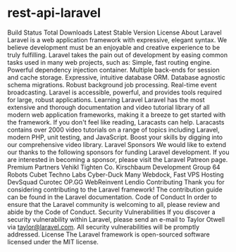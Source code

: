 # rest-api-laravel
 Build Status Total Downloads Latest Stable Version License  About Laravel Laravel is a web application framework with expressive, elegant syntax. We believe development must be an enjoyable and creative experience to be truly fulfilling. Laravel takes the pain out of development by easing common tasks used in many web projects, such as:  Simple, fast routing engine. Powerful dependency injection container. Multiple back-ends for session and cache storage. Expressive, intuitive database ORM. Database agnostic schema migrations. Robust background job processing. Real-time event broadcasting. Laravel is accessible, powerful, and provides tools required for large, robust applications.  Learning Laravel Laravel has the most extensive and thorough documentation and video tutorial library of all modern web application frameworks, making it a breeze to get started with the framework.  If you don't feel like reading, Laracasts can help. Laracasts contains over 2000 video tutorials on a range of topics including Laravel, modern PHP, unit testing, and JavaScript. Boost your skills by digging into our comprehensive video library.  Laravel Sponsors We would like to extend our thanks to the following sponsors for funding Laravel development. If you are interested in becoming a sponsor, please visit the Laravel Patreon page.  Premium Partners Vehikl Tighten Co. Kirschbaum Development Group 64 Robots Cubet Techno Labs Cyber-Duck Many Webdock, Fast VPS Hosting DevSquad Curotec OP.GG WebReinvent Lendio Contributing Thank you for considering contributing to the Laravel framework! The contribution guide can be found in the Laravel documentation.  Code of Conduct In order to ensure that the Laravel community is welcoming to all, please review and abide by the Code of Conduct.  Security Vulnerabilities If you discover a security vulnerability within Laravel, please send an e-mail to Taylor Otwell via taylor@laravel.com. All security vulnerabilities will be promptly addressed.  License The Laravel framework is open-sourced software licensed under the MIT license.
